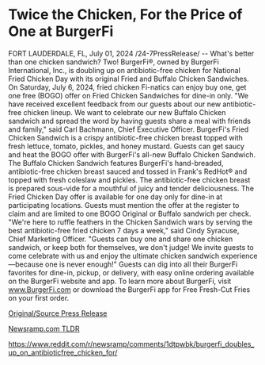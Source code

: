 # Twice the Chicken, For the Price of One at BurgerFi

FORT LAUDERDALE, FL, July 01, 2024 /24-7PressRelease/ -- What's better than one chicken sandwich? Two! BurgerFi®, owned by BurgerFi International, Inc., is doubling up on antibiotic-free chicken for National Fried Chicken Day with its original Fried and Buffalo Chicken Sandwiches. On Saturday, July 6, 2024, fried chicken Fi-natics can enjoy buy one, get one free (BOGO) offer on Fried Chicken Sandwiches for dine-in only.   "We have received excellent feedback from our guests about our new antibiotic-free chicken lineup. We want to celebrate our new Buffalo Chicken sandwich and spread the word by having guests share a meal with friends and family," said Carl Bachmann, Chief Executive Officer.  BurgerFi's Fried Chicken Sandwich is a crispy antibiotic-free chicken breast topped with fresh lettuce, tomato, pickles, and honey mustard. Guests can get saucy and heat the BOGO offer with BurgerFi's all-new Buffalo Chicken Sandwich. The Buffalo Chicken Sandwich features BurgerFi's hand-breaded, antibiotic-free chicken breast sauced and tossed in Frank's RedHot® and topped with fresh coleslaw and pickles. The antibiotic-free chicken breast is prepared sous-vide for a mouthful of juicy and tender deliciousness.  The Fried Chicken Day offer is available for one day only for dine-in at participating locations. Guests must mention the offer at the register to claim and are limited to one BOGO Original or Buffalo sandwich per check.   "We're here to ruffle feathers in the Chicken Sandwich wars by serving the best antibiotic-free fried chicken 7 days a week," said Cindy Syracuse, Chief Marketing Officer. "Guests can buy one and share one chicken sandwich, or keep both for themselves, we don't judge! We invite guests to come celebrate with us and enjoy the ultimate chicken sandwich experience—because one is never enough!"  Guests can dig into all their BurgerFi favorites for dine-in, pickup, or delivery, with easy online ordering available on the BurgerFi website and app. To learn more about BurgerFi, visit www.BurgerFi.com or download the BurgerFi app for Free Fresh-Cut Fries on your first order. 

[Original/Source Press Release](https://www.24-7pressrelease.com/press-release/512179/twice-the-chicken-for-the-price-of-one-at-burgerfi)
                    

[Newsramp.com TLDR](None) 

https://www.reddit.com/r/newsramp/comments/1dtpwbk/burgerfi_doubles_up_on_antibioticfree_chicken_for/